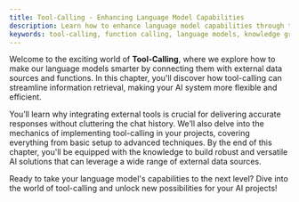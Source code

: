 ```yaml
---
title: Tool-Calling - Enhancing Language Model Capabilities
description: Learn how to enhance language model capabilities through tool-calling, a method for integrating external data sources and functions into your AI system.
keywords: tool-calling, function calling, language models, knowledge graph, question-answer pairs, chat history, external tools, APIs, databases
---
```


Welcome to the exciting world of **Tool-Calling**, where we explore how to make our language models smarter by connecting them with external data sources and functions. In this chapter, you'll discover how tool-calling can streamline information retrieval, making your AI system more flexible and efficient.

You’ll learn why integrating external tools is crucial for delivering accurate responses without cluttering the chat history. We’ll also delve into the mechanics of implementing tool-calling in your projects, covering everything from basic setup to advanced techniques. By the end of this chapter, you'll be equipped with the knowledge to build robust and versatile AI solutions that can leverage a wide range of external data sources.

Ready to take your language model's capabilities to the next level? Dive into the world of tool-calling and unlock new possibilities for your AI projects!